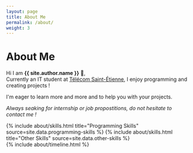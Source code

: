 ```yaml
---
layout: page
title: About Me
permalink: /about/
weight: 3
---
```


# **About Me**

Hi I am **{{ site.author.name }}** :wave:,<br>
Currently an IT student at [Télécom Saint-Étienne](https://www.telecom-st-etienne.fr/), I enjoy programming and creating projects !

I'm eager to learn more and more and to help you with your projects.

*Always seaking for internship or job propostitions, do not hesitate to contact me !*

<div class="row">
{% include about/skills.html title="Programming Skills" source=site.data.programming-skills %}
{% include about/skills.html title="Other Skills" source=site.data.other-skills %}
</div>

<div class="row">
{% include about/timeline.html %}
</div>